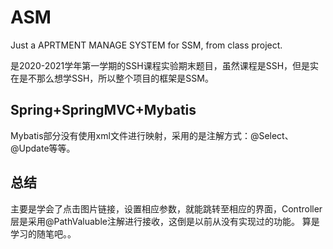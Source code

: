 # ASM
Just a APRTMENT MANAGE SYSTEM for SSM, from class project.

是2020-2021学年第一学期的SSH课程实验期末题目，虽然课程是SSH，但是实在是不那么想学SSH，所以整个项目的框架是SSM。

## Spring+SpringMVC+Mybatis
Mybatis部分没有使用xml文件进行映射，采用的是注解方式：@Select、@Update等等。

## 总结
主要是学会了点击图片链接，设置相应参数，就能跳转至相应的界面，Controller层是采用@PathValuable注解进行接收，这倒是以前从没有实现过的功能。
算是学习的随笔吧。。
